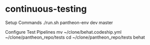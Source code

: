 # continuous-testing

Setup Commands
./run.sh pantheon-env dev master


Configure Test Pipelines
mv ~/clone/behat.codeship.yml ~/clone/pantheon_repo/tests
cd ~/clone/pantheon_repo/tests
behat
